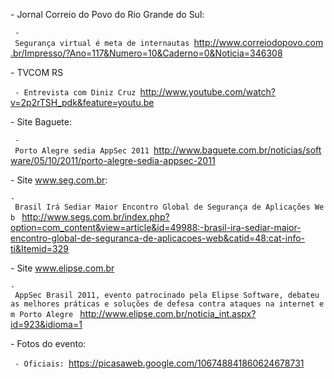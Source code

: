 \- Jornal Correio do Povo do Rio Grande do Sul:

` - Segurança virtual é meta de internautas `<http://www.correiodopovo.com.br/Impresso/?Ano=117&Numero=10&Caderno=0&Noticia=346308>

\- TVCOM RS

` - Entrevista com Diniz Cruz `<http://www.youtube.com/watch?v=2p2rTSH_pdk&feature=youtu.be>

\- Site Baguete:

` - Porto Alegre sedia AppSec 2011 `<http://www.baguete.com.br/noticias/software/05/10/2011/porto-alegre-sedia-appsec-2011>

\- Site www.seg.com.br:

`- Brasil Irá Sediar Maior Encontro Global de Segurança de Aplicações Web `
<http://www.segs.com.br/index.php?option=com_content&view=article&id=49988:-brasil-ira-sediar-maior-encontro-global-de-seguranca-de-aplicacoes-web&catid=48:cat-info-ti&Itemid=329>` `

\- Site www.elipse.com.br

`- AppSec Brasil 2011, evento patrocinado pela Elipse Software, debateu as melhores práticas e soluções de defesa contra ataques na internet em Porto Alegre `
<http://www.elipse.com.br/noticia_int.aspx?id=923&idioma=1>

\- Fotos do evento:

` - Oficiais: `<https://picasaweb.google.com/106748841860624678731>